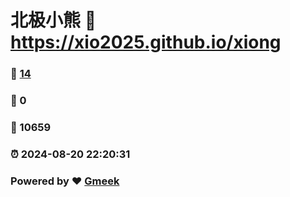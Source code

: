 # 北极小熊 :link: https://xio2025.github.io/xiong 
### :page_facing_up: [14](https://xio2025.github.io/xiong/tag.html) 
### :speech_balloon: 0 
### :hibiscus: 10659 
### :alarm_clock: 2024-08-20 22:20:31 
### Powered by :heart: [Gmeek](https://github.com/Meekdai/Gmeek)
